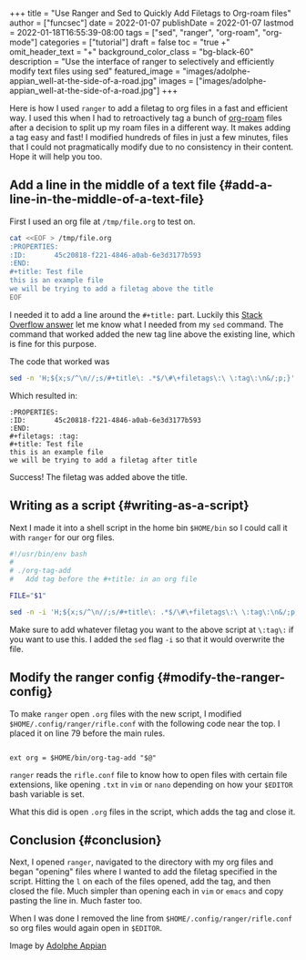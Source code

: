 +++
title = "Use Ranger and Sed to Quickly Add Filetags to Org-roam files"
author = ["funcsec"]
date = 2022-01-07
publishDate = 2022-01-07
lastmod = 2022-01-18T16:55:39-08:00
tags = ["sed", "ranger", "org-roam", "org-mode"]
categories = ["tutorial"]
draft = false
toc = "true +"
omit_header_text = "+"
background_color_class = "bg-black-60"
description = "Use the interface of ranger to selectively and efficiently modify text files using sed"
featured_image = "images/adolphe-appian_well-at-the-side-of-a-road.jpg"
images = ["images/adolphe-appian_well-at-the-side-of-a-road.jpg"]
+++

Here is how I used `ranger` to add a filetag to org files in a fast and efficient way.
I used this when I had to retroactively tag a bunch of [org-roam](https://www.orgroam.com/) files after a decision to split up my roam files in a different way.
It makes adding a tag easy and fast!
I modified hundreds of files in just a few minutes, files that I could not pragmatically modify due to no consistency in their content.
Hope it will help you too.


## Add a line in the middle of a text file {#add-a-line-in-the-middle-of-a-text-file}

First I used an org file at `/tmp/file.org` to test on.

<a id="code-snippet--orgFile"></a>
```bash
cat <<EOF > /tmp/file.org
:PROPERTIES:
:ID:       45c20818-f221-4846-a0ab-6e3d3177b593
:END:
#+title: Test file
this is an example file
we will be trying to add a filetag above the title
EOF
```

I needed it to add a line around the `#+title:` part.
Luckily this [Stack Overflow answer](https://stackoverflow.com/questions/6739258/how-do-i-add-a-line-of-text-to-the-middle-of-a-file-using-bash) let me know what I needed from my `sed` command.
The command that worked added the new tag line above the existing line, which is fine for this purpose.

The code that worked was

```bash
sed -n 'H;${x;s/^\n//;s/#+title\: .*$/\#\+filetags\:\ \:tag\:\n&/;p;}' /tmp/file.org
```

Which resulted in:

```text
:PROPERTIES:
:ID:       45c20818-f221-4846-a0ab-6e3d3177b593
:END:
#+filetags: :tag:
#+title: Test file
this is an example file
we will be trying to add a filetag after title
```

Success!
The filetag was added above the title.


## Writing as a script {#writing-as-a-script}

Next I made it into a shell script in the home bin `$HOME/bin` so I could call it with `ranger` for our org files.

```bash
#!/usr/bin/env bash
#
# ./org-tag-add
#   Add tag before the #+title: in an org file

FILE="$1"

sed -n -i 'H;${x;s/^\n//;s/#+title\: .*$/\#\+filetags\:\ \:tag\:\n&/;p;}' "$FILE"
```

Make sure to add whatever filetag you want to the above script at `\:tag\:` if you want to use this.
I added the `sed` flag `-i` so that it would overwrite the file.


## Modify the ranger config {#modify-the-ranger-config}

To make `ranger` open `.org` files with the new script, I modified `$HOME/.config/ranger/rifle.conf` with the following code near the top.
I placed it on line 79 before the main rules.

```text

ext org = $HOME/bin/org-tag-add "$@"

```

`ranger` reads the `rifle.conf` file to know how to open files with certain file extensions, like opening `.txt` in `vim` or `nano` depending on how your `$EDITOR` bash variable is set.

What this did is open `.org` files in the script, which adds the tag and close it.


## Conclusion {#conclusion}

Next, I opened `ranger`, navigated to the directory with my org files and began "opening" files where I wanted to add the filetag specified in the script.
Hitting the `l` on each of the files opened, add the tag, and then closed the file.
Much simpler than opening each in `vim` or `emacs` and copy pasting the line in.
Much faster too.

When I was done I removed the line from `$HOME/.config/ranger/rifle.conf` so org files would again open in `$EDITOR`.

Image by [Adolphe Appian](https://artvee.com/dl/well-at-the-side-of-a-road/)